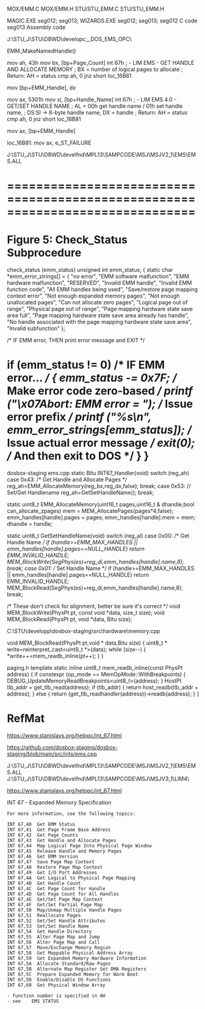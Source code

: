 

MOX/EMM.C
MOX/EMM.H
STU/STU_EMM.C
STU/STU_EMM.H

MAGIC.EXE       seg012; seg013;
WIZARDS.EXE     seg012; seg013;
    seg012  C code
    seg013  Assembly code










J:\STU_J\STU\DBWD\developc\__DOS_EMS_OPC\





EMM_MakeNamedHandle()


mov     ah, 43h
mov     bx, [bp+Page_Count]
int     67h                             ;  - LIM EMS - GET HANDLE AND ALLOCATE MEMORY
                                        ; BX = number of logical pages to allocate
                                        ; Return: AH = status
cmp     ah, 0
jnz     short loc_16B81

mov     [bp+EMM_Handle], dx


mov     ax, 5301h
mov     si, [bp+Handle_Name]
int     67h                             ;  - LIM EMS 4.0 - GET/SET HANDLE NAME
                                        ; AL = 00h get handle name / 01h set handle name,
                                        ; DS:SI -> 8-byte handle name, DX = handle
                                        ; Return: AH = status
cmp     ah, 0
jnz     short loc_16B81

mov     ax, [bp+EMM_Handle]

loc_16B81:
mov     ax, e_ST_FAILURE





J:\STU_J\STU\DBWD\develfnd\MPL13\SAMPCODE\MSJ\MSJV2_1\EMS\EMS.ALL

==============================================================================
==============================================================================

Figure 5: Check_Status Subprocedure
==============================================================================

check_status (emm_status)
unsigned int emm_status;
{
static char *emm_error_strings[] = {
  "no error",
  "EMM software malfunction",
  "EMM hardware malfunction",
  "RESERVED",
  "Invalid EMM handle",
  "Invalid EMM function code",
  "All EMM handles being used",
  "Save/restore page mapping context error",
  "Not enough expanded memory pages",
  "Not enough unallocated pages",
  "Can not allocate zero pages",
  "Logical page out of range",
  "Physical page out of range",
  "Page mapping hardware state save area full",
  "Page mapping hardware state save area already has handle",
  "No handle associated with the page mapping hardware state save area",
  "Invalid subfunction"
 };

/*  IF EMM error, THEN print error message and EXIT  */

   if (emm_status != 0)                    /*  IF EMM error...  */
    {
      emm_status -= 0x7F;                  /*  Make error code 
                                               zero-based  */
      printf ("\x07Abort: EMM error = ");  /*  Issue error prefix  */
      printf ("%s\n", emm_error_strings[emm_status]);
                                           /*  Issue actual error 
                                               message  */
      exit(0);                             /*  And then exit to 
                                               DOS  */
    }
}
==============================================================================






dosbox-staging
ems.cpp
static Bitu INT67_Handler(void)
switch (reg_ah)
    case 0x43:        /* Get Handle and Allocate Pages */
        reg_ah=EMM_AllocateMemory(reg_bx,reg_dx,false);
        break;
	case 0x53: // Set/Get Handlename
		reg_ah=GetSetHandleName();
		break;

static uint8_t EMM_AllocateMemory(uint16_t pages,uint16_t & dhandle,bool can_allocate_zpages)
    mem = MEM_AllocatePages(pages*4,false);
    emm_handles[handle].pages = pages;
    emm_handles[handle].mem = mem;
    dhandle = handle;

static uint8_t GetSetHandleName(void)
	switch (reg_al)
	case 0x00:	/* Get Handle Name */
		if (handle>=EMM_MAX_HANDLES || emm_handles[handle].pages==NULL_HANDLE) return EMM_INVALID_HANDLE;
		MEM_BlockWrite(SegPhys(es)+reg_di,emm_handles[handle].name,8);
		break;
	case 0x01:	/* Set Handle Name */
		if (handle>=EMM_MAX_HANDLES || emm_handles[handle].pages==NULL_HANDLE) return EMM_INVALID_HANDLE;
		MEM_BlockRead(SegPhys(es)+reg_di,emm_handles[handle].name,8);
		break;

/* These don't check for alignment, better be sure it's correct */
void MEM_BlockWrite(PhysPt pt, const void *data, size_t size);
void MEM_BlockRead(PhysPt pt, void *data, Bitu size);

C:\STU\developp\dosbox-staging\src\hardware\memory.cpp

void MEM_BlockRead(PhysPt pt,void * data,Bitu size) {
	uint8_t * write=reinterpret_cast<uint8_t *>(data);
	while (size--) {
		*write++=mem_readb_inline(pt++);
	}
}

paging.h
template <MemOpMode op_mode = MemOpMode::WithBreakpoints>
static inline uint8_t mem_readb_inline(const PhysPt address)
{
	if constexpr (op_mode == MemOpMode::WithBreakpoints) {
		DEBUG_UpdateMemoryReadBreakpoints<uint8_t>(address);
	}
	HostPt tlb_addr = get_tlb_read(address);
	if (tlb_addr) {
		return host_readb(tlb_addr + address);
	} else {
		return (get_tlb_readhandler(address))->readb(address);
	}
}




# RefMat

https://www.stanislavs.org/helppc/int_67.html

https://github.com/dosbox-staging/dosbox-staging/blob/main/src/ints/ems.cpp

J:\STU_J\STU\DBWD\develfnd\MPL13\SAMPCODE\MSJ\MSJV2_1\EMS\EMS.ALL
J:\STU_J\STU\DBWD\develfnd\MPL13\SAMPCODE\MSJ\MSJV3_1\LIM4\



https://www.stanislavs.org/helppc/int_67.html

INT 67 - Expanded Memory Specification

    For more information, see the following topics:

    INT 67,40  Get EMM Status
    INT 67,41  Get Page Frame Base Address
    INT 67,42  Get Page Counts
    INT 67,43  Get Handle and Allocate Pages
    INT 67,44  Map Logical Page Into Physical Page Window
    INT 67,45  Release Handle and Memory Pages
    INT 67,46  Get EMM Version
    INT 67,47  Save Page Map Context
    INT 67,48  Restore Page Map Context
    INT 67,49  Get I/O Port Addresses
    INT 67,4A  Get Logical to Physical Page Mapping
    INT 67,4B  Get Handle Count
    INT 67,4C  Get Page Count for Handle
    INT 67,4D  Get Page Count for All Handles
    INT 67,4E  Get/Set Page Map Context
    INT 67,4F  Get/Set Partial Page Map
    INT 67,50  Map/Unmap Multiple Handle Pages
    INT 67,51  Reallocate Pages
    INT 67,52  Get/Set Handle Attributes
    INT 67,53  Get/Set Handle Name
    INT 67,54  Get Handle Directory
    INT 67,55  Alter Page Map and Jump
    INT 67,56  Alter Page Map and Call
    INT 67,57  Move/Exchange Memory Region
    INT 67,58  Get Mappable Physical Address Array
    INT 67,59  Get Expanded Memory Hardware Information
    INT 67,5A  Allocate Standard/Raw Pages
    INT 67,5B  Alternate Map Register Set DMA Registers
    INT 67,5C  Prepare Expanded Memory for Warm Boot
    INT 67,5D  Enable/Disable OS Functions
    INT 67,60  Get Physical Window Array

    - function number is specified in AH
    - see    EMS STATUS


